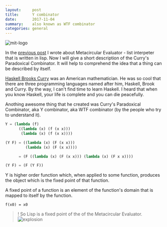 ```yaml
---
layout:     post
title:      Y combinator
date:       2017-11-04
summary:    also known as WTF combinator
categories: general
---
```


![mit-logo](http://xahlee.info/UnixResource_dir/gki/lambda/Mit_Scheme_lisp_logo.svg)

In the [previous post](http://www.badykov.com/general/2017/11/04/lisp-interpreter-in-lisp/) I wrote about Metacircular Evaluator - list interpeter that is written in lisp. Now I will give a short description of the Curry's Paradoxical Combinator. It will help to comprehend the idea that a thing can be described by itself.

[Haskell Brooks Curry](https://en.wikipedia.org/wiki/Haskell_Curry) was an American mathematician. He was so cool that there are three programming languages named after him, Haskell, Brook and Curry. By the way, I can't find time to learn Haskell. I heard that when you know Haskell, your life is complete and you can die peacefully.

Anothing awesome thing that he created was Curry's Paradoxical Combinator, aka Y combinator, aka WTF combinator (by the people who try to understand it).

```lisp
Y = (lambda (f)
      ((lambda (x) (f (x x)))
       (lambda (x) (f (x x))))

(Y F) = ((lambda (x) (F (x x)))
         (lambda (x) (F (x x))))

      = (F ((lambda (x) (F (x x))) (lambda (x) (F x x))))

(Y F) = (F (Y F))
```

Y is higher order function which, when applied to some function, produces the object which is the fixed point of that function.

A fixed point of a function is an element of the function's domain that is mapped to itself by the function.

```
f(x0) = x0
```

>! So Lisp is a fixed point of the of the Metacircular Evaluator. ![explosion](https://i.imgur.com/BuIwKkd.gif)
